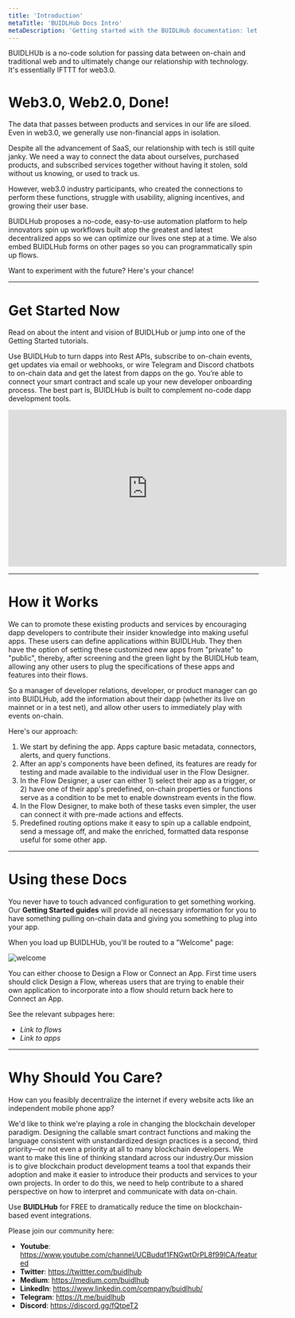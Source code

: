 ```yaml
---
title: 'Introduction'
metaTitle: 'BUIDLHub Docs Intro'
metaDescription: 'Getting started with the BUIDLHub documentation: let's automate web3.0 & web2.0 without coding.'
---
```


BUIDLHUb is a no-code solution for passing data between on-chain and traditional web and to ultimately change our relationship with technology. It's essentially IFTTT for web3.0.

# Web3.0, Web2.0, Done!

The data that passes between products and services in our life are siloed. Even in web3.0, we generally use non-financial apps in isolation.

Despite all the advancement of SaaS, our relationship with tech is still quite janky. We need a way to connect the data about ourselves, purchased products, and subscribed services together without having it stolen, sold without us knowing, or used to track us.

However, web3.0 industry participants, who created the connections to perform these functions, struggle with usability, aligning incentives, and growing their user base.

BUIDLHub proposes a no-code, easy-to-use automation platform to help innovators spin up workflows built atop the greatest and latest decentralized apps so we can optimize our lives one step at a time. We also embed BUIDLHub forms on other pages so you can programmatically spin up flows.

Want to experiment with the future? Here's your chance!

---

# Get Started Now

Read on about the intent and vision of BUIDLHub or jump into one of the Getting Started tutorials.

Use BUIDLHub to turn dapps into Rest APIs, subscribe to on-chain events, get updates via email or webhooks, or wire Telegram and Discord chatbots to on-chain data and get the latest from dapps on the go. You’re able to connect your smart contract and scale up your new developer onboarding process. The best part is, BUIDLHub is built to complement no-code dapp development tools.

<iframe width="560" height="315" src="https://www.youtube.com/embed/x61k0wyqTMs" frameborder="0" allow="accelerometer; autoplay; encrypted-media; gyroscope; picture-in-picture" allowfullscreen></iframe>

---

# How it Works

We can to promote these existing products and services by encouraging dapp developers to contribute their insider knowledge into making useful apps. These users can define applications within BUIDLHub. They then have the option of setting these customized new apps from "private" to "public", thereby, after screening and the green light by the BUIDLHub team, allowing any other users to plug the specifications of these apps and features into their flows.

So a manager of developer relations, developer, or product manager can go into BUIDLHub, add the information about their dapp (whether its live on mainnet or in a test net), and allow other users to immediately play with events on-chain.

Here's our approach:

1. We start by defining the app. Apps capture basic metadata, connectors, alerts, and query functions.
2. After an app's components have been defined, its features are ready for testing and made available to the individual user in the Flow Designer.
3. In the Flow Designer, a user can either 1) select their app as a trigger, or 2) have one of their app's predefined, on-chain properties or functions serve as a condition to be met to enable downstream events in the flow.
4. In the Flow Designer, to make both of these tasks even simpler, the user can connect it with pre-made actions and effects.
5. Predefined routing options make it easy to spin up a callable endpoint, send a message off, and make the enriched, formatted data response useful for some other app.

---

# Using these Docs

You never have to touch advanced configuration to get something working. Our **Getting Started guides** will provide all necessary information for you to have something pulling on-chain data and giving you something to plug into your app.

When you load up BUIDLHUb, you'll be routed to a "Welcome" page:

![welcome](https://github.com/BUIDLHub/docs/gatsby-gitbook-starter/src/assets/images/welcome.png)

You can either choose to Design a Flow or Connect an App. First time users should click Design a Flow, whereas users that are trying to enable their own application to incorporate into a flow should return back here to Connect an App.

See the relevant subpages here:

- _Link to flows_
- _Link to apps_

---

# Why Should You Care?

How can you feasibly decentralize the internet if every website acts like an independent mobile phone app?

We'd like to think we're playing a role in changing the blockchain developer paradigm. Designing the callable smart contract functions and making the language consistent with unstandardized design practices is a second, third priority—or not even a priority at all to many blockchain developers. We want to make this line of thinking standard across our industry.Our mission is to give blockchain product development teams a tool that expands their adoption and make it easier to introduce their products and services to your own projects. In order to do this, we need to help contribute to a shared perspective on how to interpret and communicate with data on-chain.

Use **BUIDLHub** for FREE to dramatically reduce the time on blockchain-based event integrations.

Please join our community here:

- **Youtube**: https://www.youtube.com/channel/UCBudqf1FNGwtOrPL8f99lCA/featured
- **Twitter**: https://twittter.com/buidlhub
- **Medium**: https://medium.com/buidlhub​
- **LinkedIn**: https://www.linkedin.com/company/buidlhub/​
- **Telegram**: https://t.me/buidlhub​
- **Discord**: https://discord.gg/fQtpeT2​
  ​
